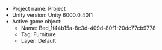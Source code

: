 <!-- UNITY CODE ASSIST INSTRUCTIONS START -->
- Project name: Project
- Unity version: Unity 6000.0.40f1
- Active game object:
  - Name: Bed_1f44b15a-8c3d-409d-80f1-20dc77cb9778
  - Tag: Furniture
  - Layer: Default
<!-- UNITY CODE ASSIST INSTRUCTIONS END -->